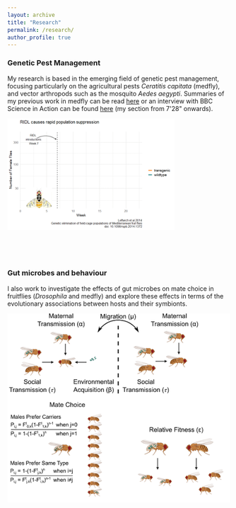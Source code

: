 ```yaml
---
layout: archive
title: "Research"
permalink: /research/
author_profile: true
---
```



### **Genetic Pest Management** 
My research is based in the emerging field of genetic pest management, focusing particularly on the agricultural pests *Ceratitis capitata* (medfly), and vector arthropods such as the mosquito *Aedes aegypti*. 
Summaries of my previous work in medfly can be read [here](https://www.vice.com/en_us/article/vvbzz4/a-bioengineered-solution-to-one-of-agricultures-most-devious-pests-medflies) or an interview with BBC Science in Action can be found [here](https://www.bbc.co.uk/programmes/p024bsk9) (my section from 7'28" onwards).

<img src='/images/suppression_hi_res.gif' width="75%"> 

<p>&nbsp;</p>
<p>&nbsp;</p>

### **Gut microbes and behaviour**
I also work to investigate the effects of gut microbes on mate choice in fruitflies (*Drosophila* and medfly) and explore these effects in terms of the evolutionary associations between hosts and their symbionts.

<img src='/images/transmission_V3.png' > 

